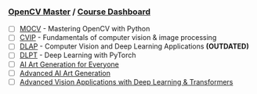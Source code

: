 ### [OpenCV Master](https://opencv.org/university/cvdl-master/) / [Course Dashboard](https://courses.opencv.org/dashboard)

- [ ] [MOCV](https://github.com/LukeBirkett/study-planner/tree/main/open-cv/mocv) - Mastering OpenCV with Python
- [ ] [CVIP](https://github.com/LukeBirkett/study-planner/tree/main/open-cv/cvip) - Fundamentals of computer vision & image processing 
- [ ] [DLAP]() - Computer Vision and Deep Learning Applications **(OUTDATED)**
- [ ] [DLPT]() - Deep Learning with PyTorch 
- [ ] [AI Art Generation for Everyone](https://github.com/LukeBirkett/study-planner/tree/main/open-cv/ai_art_1)
- [ ] [Advanced AI Art Generation](https://github.com/LukeBirkett/study-planner/tree/main/open-cv/ai_art_2)
- [ ] [Advanced Vision Applications with Deep Learning & Transformers](https://github.com/LukeBirkett/study-planner/tree/main/open-cv/transformer)
